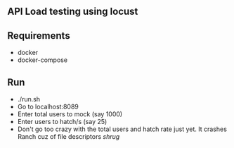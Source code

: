 ## API Load testing using locust

## Requirements
- docker
- docker-compose

## Run
- ./run.sh
- Go to localhost:8089
- Enter total users to mock (say 1000)
- Enter users to hatch/s (say 25)
- Don't go too crazy with the total users and hatch rate just yet. It crashes Ranch cuz of file descriptors _shrug_
